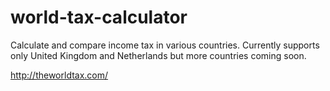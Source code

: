 # world-tax-calculator
Calculate and compare income tax in various countries. Currently supports only United Kingdom and Netherlands but more countries coming soon.

http://theworldtax.com/

